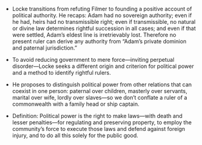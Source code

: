 - Locke transitions from refuting Filmer to founding a positive account of political authority. He recaps: Adam had no sovereign authority; even if he had, heirs had no transmissible right; even if transmissible, no natural or divine law determines rightful succession in all cases; and even if that were settled, Adam’s eldest line is irretrievably lost. Therefore no present ruler can derive any authority from “Adam’s private dominion and paternal jurisdiction.”

- To avoid reducing government to mere force—inviting perpetual disorder—Locke seeks a different origin and criterion for political power and a method to identify rightful rulers.

- He proposes to distinguish political power from other relations that can coexist in one person: paternal over children, masterly over servants, marital over wife, lordly over slaves—so we don’t conflate a ruler of a commonwealth with a family head or ship captain.

- Definition: Political power is the right to make laws—with death and lesser penalties—for regulating and preserving property, to employ the community’s force to execute those laws and defend against foreign injury, and to do all this solely for the public good.